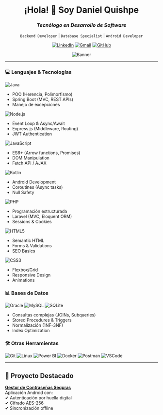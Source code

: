 <div align="center">
  
# ¡Hola! 👋 Soy Daniel Quishpe  
### *Tecnólogo en Desarrollo de Software*  
`Backend Developer` | `Database Specialist` | `Android Developer`  

[![LinkedIn](https://img.shields.io/badge/LinkedIn-0077B5?style=for-the-badge&logo=linkedin&logoColor=white)](https://www.linkedin.com/in/danielmoralesqsh)
[![Gmail](https://img.shields.io/badge/Gmail-D14836?style=for-the-badge&logo=gmail&logoColor=white)](mailto:quishpedaniel36@gmail.com)
[![GitHub](https://img.shields.io/badge/GitHub-100000?style=for-the-badge&logo=github&logoColor=white)](https://github.com/danielmoralesqsh)

![Banner](https://github.com/danielmoralesqsh/danielmoralesqsh/blob/main/assets/banner.gif)

</div>

---

### 💻 **Lenguajes & Tecnologías**  
![Java](https://img.shields.io/badge/Java-ED8B00?style=flat&logo=openjdk&logoColor=white)
- POO (Herencia, Polimorfismo)  
- Spring Boot (MVC, REST APIs)  
- Manejo de excepciones  

![Node.js](https://img.shields.io/badge/Node.js-339933?style=flat&logo=nodedotjs&logoColor=white)
- Event Loop & Async/Await  
- Express.js (Middleware, Routing)  
- JWT Authentication  

![JavaScript](https://img.shields.io/badge/JavaScript-F7DF1E?style=flat&logo=javascript&logoColor=black)
- ES6+ (Arrow functions, Promises)  
- DOM Manipulation  
- Fetch API / AJAX  

![Kotlin](https://img.shields.io/badge/Kotlin-7F52FF?style=flat&logo=kotlin&logoColor=white)
- Android Development  
- Coroutines (Async tasks)  
- Null Safety  

![PHP](https://img.shields.io/badge/PHP-777BB4?style=flat&logo=php&logoColor=white)
- Programación estructurada  
- Laravel (MVC, Eloquent ORM)  
- Sessions & Cookies  

![HTML5](https://img.shields.io/badge/HTML5-E34F26?style=flat&logo=html5&logoColor=white)
- Semantic HTML  
- Forms & Validations  
- SEO Basics  

![CSS3](https://img.shields.io/badge/CSS3-1572B6?style=flat&logo=css3&logoColor=white)
- Flexbox/Grid  
- Responsive Design  
- Animations  

### 📊 **Bases de Datos**  
![Oracle](https://img.shields.io/badge/Oracle-F80000?style=flat&logo=oracle&logoColor=white)
![MySQL](https://img.shields.io/badge/MySQL-005C84?style=flat&logo=mysql&logoColor=white)
![SQLite](https://img.shields.io/badge/SQLite-07405E?style=flat&logo=sqlite&logoColor=white)
- Consultas complejas (JOINs, Subqueries)  
- Stored Procedures & Triggers  
- Normalización (1NF-3NF)  
- Index Optimization  

### 🛠 **Otras Herramientas**  
![Git](https://img.shields.io/badge/Git-F05032?style=flat&logo=git&logoColor=white)
![Linux](https://img.shields.io/badge/Linux-FCC624?style=flat&logo=linux&logoColor=black)
![Power BI](https://img.shields.io/badge/Power_BI-F2C811?style=flat&logo=powerbi&logoColor=black)
![Docker](https://img.shields.io/badge/Docker-2496ED?style=flat&logo=docker&logoColor=white)
![Postman](https://img.shields.io/badge/Postman-FF6C37?style=flat&logo=postman&logoColor=white)
![VSCode](https://img.shields.io/badge/VS%20Code-007ACC?style=flat&logo=visual-studio-code&logoColor=white)

---

## 🚀 **Proyecto Destacado**  
**[Gestor de Contraseñas Seguras](https://github.com/danielmoralesqsh/password-manager-app)**  
Aplicación Android con:  
✔ Autenticación por huella digital  
✔ Cifrado AES-256  
✔ Sincronización offline  
